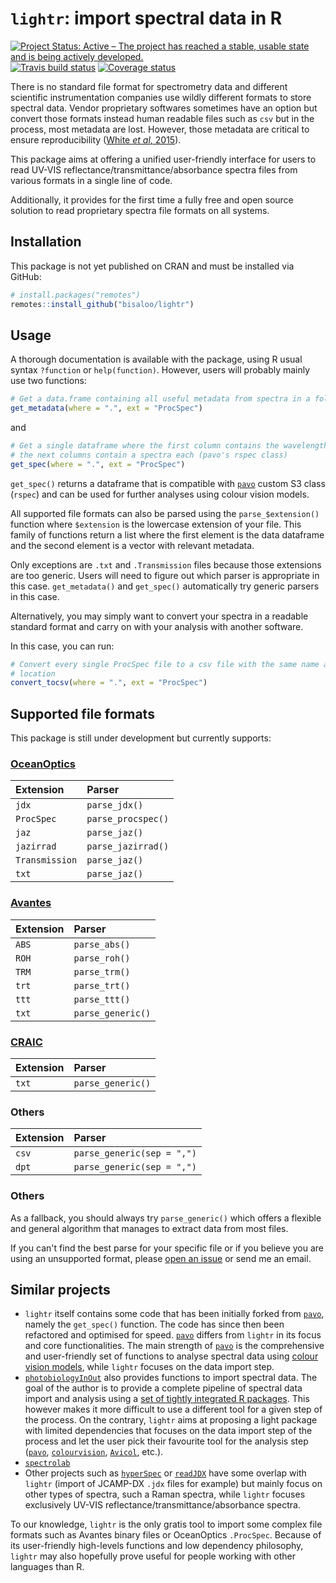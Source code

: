 # `lightr`: import spectral data in R

[![Project Status: Active – The project has reached a stable, usable state and is being actively developed.](https://www.repostatus.org/badges/latest/active.svg)](https://www.repostatus.org/#active)
[![Travis build status](https://travis-ci.org/Bisaloo/lightr.svg?branch=master)](https://travis-ci.org/Bisaloo/lightr)
[![Coverage status](https://codecov.io/gh/Bisaloo/lightr/branch/master/graph/badge.svg)](https://codecov.io/github/Bisaloo/lightr?branch=master)

There is no standard file format for spectrometry data and different scientific
instrumentation companies use wildly different formats to store spectral data.
Vendor proprietary softwares sometimes have an option but convert those formats
instead human readable files such as `csv` but in the process, most metadata
are lost. However, those metadata are critical to ensure reproducibility ([White
*et al*, 2015](https://doi.org/10.1016/j.anbehav.2015.05.007)).

This package aims at offering a unified user-friendly interface for users to 
read UV-VIS reflectance/transmittance/absorbance spectra files from various
formats in a single line of code.

Additionally, it provides for the first time a fully free and open source 
solution to read proprietary spectra file formats on all systems.

## Installation

This package is not yet published on CRAN and must be installed via GitHub:

```r
# install.packages("remotes")
remotes::install_github("bisaloo/lightr")
```

## Usage

A thorough documentation is available with the package, using R usual syntax
`?function` or `help(function)`. However, users will probably mainly use two 
functions:

```r
# Get a data.frame containing all useful metadata from spectra in a folder
get_metadata(where = ".", ext = "ProcSpec")
```

and

```r
# Get a single dataframe where the first column contains the wavelengths and 
# the next columns contain a spectra each (pavo's rspec class)
get_spec(where = ".", ext = "ProcSpec")
```

`get_spec()` returns a dataframe that is compatible with [`pavo`] custom S3
class (`rspec`) and can be used for further analyses using colour vision models.

All supported file formats can also be parsed using the `parse_$extension()` 
function where `$extension` is the lowercase extension of your file. This
family of functions return a list where the first element is the data dataframe
and the second element is a vector with relevant metadata.

Only exceptions are `.txt` and `.Transmission` files because those extensions
are too generic. Users will need to figure out which parser is appropriate in 
this case. `get_metadata()` and `get_spec()` automatically try generic parsers
in this case.

Alternatively, you may simply want to convert your spectra in a readable 
standard format and carry on with your analysis with another software.

In this case, you can run:

```r
# Convert every single ProcSpec file to a csv file with the same name and 
# location
convert_tocsv(where = ".", ext = "ProcSpec")
```

## Supported file formats

This package is still under development but currently supports:

### [OceanOptics](https://oceanoptics.com/)

  | Extension      | Parser             |
  |:---------------|:-------------------|
  | `jdx`          | `parse_jdx()`      |
  | `ProcSpec`     | `parse_procspec()` |
  | `jaz`          | `parse_jaz()`      |
  | `jazirrad`     | `parse_jazirrad()` |
  | `Transmission` | `parse_jaz()`      |
  | `txt`          | `parse_jaz()`      |

### [Avantes](https://www.avantes.com/)

  | Extension      | Parser             |
  |:---------------|:-------------------|
  | `ABS`          | `parse_abs()`      |
  | `ROH`          | `parse_roh()`      |
  | `TRM`          | `parse_trm()`      |
  | `trt`          | `parse_trt()`      |
  | `ttt`          | `parse_ttt()`      |
  | `txt`          | `parse_generic()`  |
  
### [CRAIC](http://www.microspectra.com/)

  | Extension | Parser            |
  |:----------|:------------------|
  | `txt`     | `parse_generic()` |
  
### Others

  | Extension | Parser                     |
  |:----------|:---------------------------|
  | `csv`     | `parse_generic(sep = ",")` |
  | `dpt`     | `parse_generic(sep = ",")` |
  
### Others

As a fallback, you should always try `parse_generic()` which offers a flexible
and general algorithm that manages to extract data from most files.

If you can't find the best parse for your specific file or if you believe you
are using an unsupported format, please 
[open an issue](https://github.com/Bisaloo/lightr/issues) or send me an email. 

## Similar projects

* `lightr` itself contains some code that has been initially forked from 
  [`pavo`], namely the `get_spec()` function. The code has since then been 
  refactored and optimised for speed. [`pavo`] differs from `lightr` in its
  focus and core functionalities. The main strength of [`pavo`] is the 
  comprehensive and user-friendly set of functions to analyse spectral data
  using [colour vision models](https://en.wikipedia.org/wiki/Color_model), while
  `lightr` focuses on the data import step.
* [`photobiologyInOut`] also provides functions to import spectral data. 
  The goal of the author is to provide a complete pipeline of spectral data 
  import and analysis using a 
  [set of tightly integrated R packages](https://www.r4photobiology.info/). 
  This however makes it more difficult to use a different tool for a given step
  of the process. On the contrary, `lightr` aims at proposing a light package 
  with limited dependencies that focuses on the data import step of the process
  and let the user pick their favourite tool for the analysis step ([`pavo`],
  [`colourvision`](https://cran.r-project.org/package=colourvision),
  [`Avicol`](https://sites.google.com/site/avicolprogram/), etc.).
* [`spectrolab`](https://github.com/meireles/spectrolab)
* Other projects such as [`hyperSpec`](http://hyperspec.r-forge.r-project.org/)
  or [`readJDX`](https://cran.r-project.org/package=readJDX) have some overlap
  with `lightr` (import of JCAMP-DX `.jdx` files for example) but mainly focus
  on other types of spectra, such a Raman spectra, while `lightr` focuses
  exclusively UV-VIS reflectance/transmittance/absorbance spectra.

To our knowledge, `lightr` is the only gratis tool to import some complex file
formats such as Avantes binary files or OceanOptics `.ProcSpec`. Because of its
user-friendly high-levels functions and low dependency philosophy, `lightr` may 
also hopefully prove useful for people working with other languages than R.


[`pavo`]: https://cran.r-project.org/package=pavo

[`photobiologyInOut`]: https://cran.r-project.org/package=photobiologyInOut
